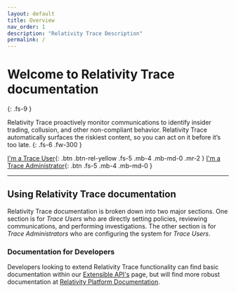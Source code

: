 ```yaml
---
layout: default
title: Overview
nav_order: 1
description: "Relativity Trace Description"
permalink: /
---
```


# Welcome to Relativity Trace documentation
{: .fs-9 }

Relativity Trace proactively monitor communications to identify insider trading, collusion, and other non-compliant behavior. Relativity Trace automatically surfaces the riskiest content, so you can act on it before it’s too late.
{: .fs-6 .fw-300 }

[I'm a Trace User](user_guide.md){: .btn .btn-rel-yellow .fs-5 .mb-4 .mb-md-0 .mr-2 } [I'm a Trace Administrator](/administrator_guide.md){: .btn .fs-5 .mb-4 .mb-md-0 }

---

## Using Relativity Trace documentation

Relativity Trace documentation is broken down into two major sections. One section is for *Trace Users* who are directly setting policies, reviewing communications, and performing investigations. The other section is for *Trace Administrators* who are configuring the system for *Trace Users*.

### Documentation for Developers

Developers looking to extend Relativity Trace functionality can find basic documentation within our [Extensible API's](proactive_ingestion_api_documentation.md) page, but will find more robust documentation at [Relativity Platform Documentation](https://platform.relativity.com/).